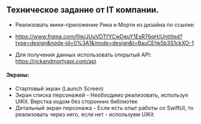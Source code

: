 ## Техническое задание от IT компании.

* Реализовать мини-приложение Рика и Морти из дизайна по ссылке:

* https://www.figma.com/file/JUuVDTfYCwDeuY1EsR76qH/Untitled?type=design&node-id=0%3A1&mode=design&t=BauCEhk5b3S1ckXO-1

* Для получения данных использовать открытый API: https://rickandmortyapi.com/api

#### Экраны:

* Стартовый экран (Launch Screen)
* Экран списка персонажей - Необходимо реализовать, используя UIKit. Верстка кодом без сторонних библиотек
* Детальный экран персонажа - Если есть опыт работы со SwiftUI, то реализовать через него, если нет - используем UIKit
